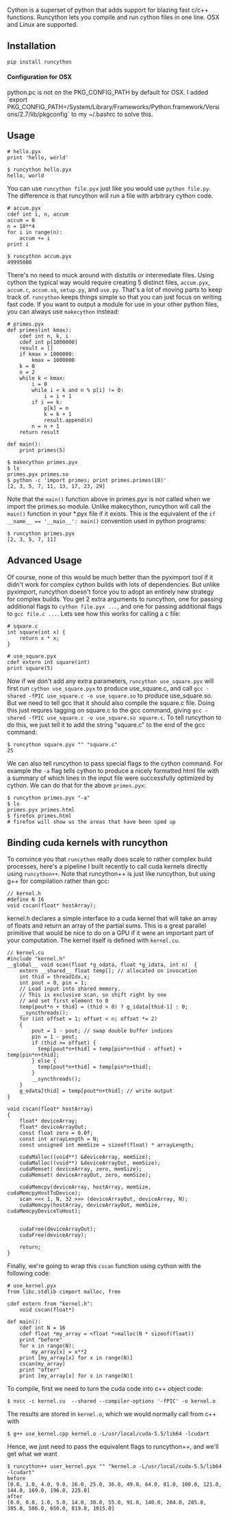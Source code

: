 Cython is a superset of python that adds support for blazing fast c/c++ functions. Runcython lets you compile and run cython files in one line. OSX and Linux are supported.

<h2>Installation</h2>

    pip install runcython

<h4>Configuration for OSX</h4>
python.pc is not on the PKG_CONFIG_PATH by default for OSX. I added `export            PKG_CONFIG_PATH=/System/Library/Frameworks/Python.framework/Versions/2.7/lib/pkgconfig` to my ~/.bashrc to solve this.
<h2>Usage</h2>

    # hello.pyx
    print 'hello, world'

<p></p>

    $ runcython hello.pyx
    hello, world
    
  You can use `runcython file.pyx` just like you would use `python file.py`. The difference is that runcython will run a file with arbitrary cython code.
  
    # accum.pyx
    cdef int i, n, accum
    accum = 0
    n = 10**4
    for i in range(n):
        accum += i
    print i

<p></p>

    $ runcython accum.pyx
    49995000
    
  There's no need to muck around with distutils or intermediate files. Using cython the typical way would require creating 5 distinct files, `accum.pyx`, `accum.c`, `accum.so`, `setup.py`, and `use.py`. That's a lot of moving parts to keep track of. `runcython` keeps things simple so that you can just focus on writing fast code. If you want to output a module for use in your other python files, you can always use `makecython` instead:
  
    # primes.pyx
    def primes(int kmax):
        cdef int n, k, i
        cdef int p[1000000]
        result = []
        if kmax > 1000000:
            kmax = 1000000
        k = 0
        n = 2
        while k < kmax:
            i = 0
            while i < k and n % p[i] != 0:
                i = i + 1
            if i == k:
                p[k] = n
                k = k + 1
                result.append(n)
            n = n + 1
        return result
    
    def main():
        print primes(5)

<p></p>

    $ makecython primes.pyx
    $ ls
    primes.pyx primes.so
    $ python -c 'import primes; print primes.primes(10)'
    [2, 3, 5, 7, 11, 13, 17, 23, 29]
    
Note that the `main()` function above in primes.pyx is not called when we import the primes.so module. Unlike makecython, runcython will call the `main()` function in your *.pyx file if it exists. This is the equivalent of the `if __name__ == '__main__': main()` convention used in python programs:

    $ runcython primes.pyx
    [2, 3, 5, 7, 11]

<h2> Advanced Usage </h2>

  Of course, none of this would be much better than the pyximport tool if it didn't work for complex cython builds with lots of dependencies. But unlike pyximport, runcython doesn't force you to adopt an entirely new strategy for complex builds. You get 2 extra arguments to runcython, one for passing additional flags to `cython file.pyx ...`, and one for passing additional flags to `gcc file.c ...`. Lets see how this works for calling a c file:
  
    # square.c
    int square(int x) {
        return x * x;
    }
  
    # use_square.pyx
    cdef extern int square(int)
    print square(5)
  
  Now if we don't add any extra parameters, `runcython use_square.pyx` will first run `cython use_square.pyx` to produce use_square.c, and call `gcc -shared -fPIC use_square.c -o use_square.so` to produce use_square.so. But we need to tell gcc that it should also compile the square.c file. Doing this just requres tagging on square.c to the gcc command, giving `gcc -shared -fPIC use_square.c -o use_square.so square.c`. To tell runcython to do this, we just tell it to add the string "square.c" to the end of the gcc command:
  
    $ runcython square.pyx "" "square.c"
    25
  
  We can also tell runcython to pass special flags to the cython command. For example the `-a` flag tells cython to produce a nicely formatted html file with a summary of which lines in the input file were successfully optimized by cython. We can do that for the above `primes.pyx`:
  
    $ runcython primes.pyx "-a"
    $ ls
    primes.pyx primes.html
    $ firefox primes.html
    # firefox will show us the areas that have been sped up

<h2> Binding cuda kernels with runcython </h2>

  To convince you that `runcython` really does scale to rather complex build processes, here's a pipeline I built recently to call cuda kernels directly using `runcython++`. Note that runcython++ is just like runcython, but using g++ for compilation rather than gcc:
  
    // kernel.h
    #define N 16
    void cscan(float* hostArray);
    
  kernel.h declares a simple interface to a cuda kernel that will take an array of floats and return an array of the partial sums. This is a great parallel primitive that would be nice to do on a GPU if it were an important part of your computation. The kernel itself is defined with `kernel.cu`.
  
    // kernel.cu
    #include "kernel.h"
    __global__ void scan(float *g_odata, float *g_idata, int n)  {
        extern __shared__ float temp[]; // allocated on invocation  
        int thid = threadIdx.x;
        int pout = 0, pin = 1;
        // Load input into shared memory.  
        // This is exclusive scan, so shift right by one  
        // and set first element to 0  
        temp[pout*n + thid] = (thid > 0) ? g_idata[thid-1] : 0;
        __syncthreads();
        for (int offset = 1; offset < n; offset *= 2)
        {
            pout = 1 - pout; // swap double buffer indices
            pin = 1 - pout;
            if (thid >= offset) {
              temp[pout*n+thid] = temp[pin*n+thid - offset] + temp[pin*n+thid];
            } else {
              temp[pout*n+thid] = temp[pin*n+thid];
            }
            __syncthreads();
        }
        g_odata[thid] = temp[pout*n+thid]; // write output
    }
    
    void cscan(float* hostArray)
    {
        float* deviceArray;
        float* deviceArrayOut;
        const float zero = 0.0f;
        const int arrayLength = N;
        const unsigned int memSize = sizeof(float) * arrayLength;
    
        cudaMalloc((void**) &deviceArray, memSize);
        cudaMalloc((void**) &deviceArrayOut, memSize);
        cudaMemset( deviceArray, zero, memSize);
        cudaMemset( deviceArrayOut, zero, memSize);
    
        cudaMemcpy(deviceArray, hostArray, memSize, cudaMemcpyHostToDevice);
        scan <<< 1, N, 32 >>> (deviceArrayOut, deviceArray, N);
        cudaMemcpy(hostArray, deviceArrayOut, memSize, cudaMemcpyDeviceToHost);
    
    
        cudaFree(deviceArrayOut);
        cudaFree(deviceArray);
    
        return;
    }

  Finally, we're going to wrap this `cscan` function using cython with the following code:
  
    # use_kernel.pyx
    from libc.stdlib cimport malloc, free

    cdef extern from "kernel.h":
        void cscan(float*)
    
    def main():
        cdef int N = 16
        cdef float *my_array = <float *>malloc(N * sizeof(float))
        print "before"
        for x in range(N):
            my_array[x] = x**2
        print [my_array[x] for x in range(N)]
        cscan(my_array)
        print "after"
        print [my_array[x] for x in range(N)]
    
  To compile, first we need to turn the cuda code into c++ object code:
  
    $ nvcc -c kernel.cu  --shared --compiler-options '-fPIC' -o kernel.o
    
  The results are stored in `kernel.o`, which we would normally call from c++ with
  
    $ g++ use_kernel.cpp kernel.o -L/usr/local/cuda-5.5/lib64 -lcudart
    
  Hence, we just need to pass the equivalent flags to runcython++, and we'll get what we want
  
    $ runcython++ user_kernel.pyx "" "kernel.o -L/usr/local/cuda-5.5/lib64 -lcudart"
    before
    [0.0, 1.0, 4.0, 9.0, 16.0, 25.0, 36.0, 49.0, 64.0, 81.0, 100.0, 121.0, 144.0, 169.0, 196.0, 225.0]
    after
    [0.0, 0.0, 1.0, 5.0, 14.0, 30.0, 55.0, 91.0, 140.0, 204.0, 285.0, 385.0, 506.0, 650.0, 819.0, 1015.0]
